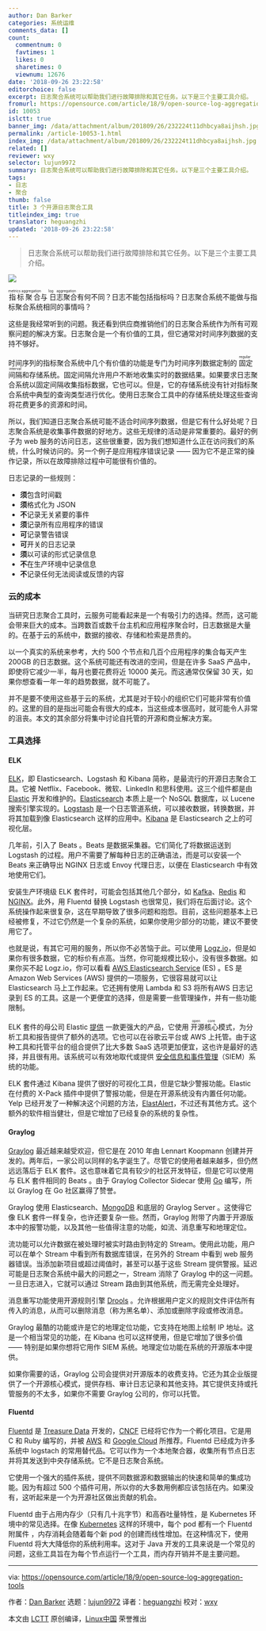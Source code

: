 ```yaml
---
author: Dan Barker
categories: 系统运维
comments_data: []
count:
  commentnum: 0
  favtimes: 1
  likes: 0
  sharetimes: 0
  viewnum: 12676
date: '2018-09-26 23:22:58'
editorchoice: false
excerpt: 日志聚合系统可以帮助我们进行故障排除和其它任务。以下是三个主要工具介绍。
fromurl: https://opensource.com/article/18/9/open-source-log-aggregation-tools
id: 10053
islctt: true
banner_img: /data/attachment/album/201809/26/232224t11dhbcya8aijhsh.jpg
permalink: /article-10053-1.html
index_img: /data/attachment/album/201809/26/232224t11dhbcya8aijhsh.jpg.thumb.jpg
related: []
reviewer: wxy
selector: lujun9972
summary: 日志聚合系统可以帮助我们进行故障排除和其它任务。以下是三个主要工具介绍。
tags:
- 日志
- 聚合
thumb: false
title: 3 个开源日志聚合工具
titleindex_img: true
translator: heguangzhi
updated: '2018-09-26 23:22:58'
---
```



> 
> 日志聚合系统可以帮助我们进行故障排除和其它任务。以下是三个主要工具介绍。
> 
> 
> 


![](/data/attachment/album/201809/26/232224t11dhbcya8aijhsh.jpg)


<ruby> 指标聚合 <rt>  metrics aggregation </rt></ruby>与<ruby> 日志聚合 <rt>  log aggregation </rt></ruby>有何不同？日志不能包括指标吗？日志聚合系统不能做与指标聚合系统相同的事情吗？


这些是我经常听到的问题。我还看到供应商推销他们的日志聚合系统作为所有可观察问题的解决方案。日志聚合是一个有价值的工具，但它通常对时间序列数据的支持不够好。


时间序列的指标聚合系统中几个有价值的功能是专门为时间序列数据定制的<ruby> 固定间隔 <rt>  regular interval </rt></ruby>和存储系统。固定间隔允许用户不断地收集实时的数据结果。如果要求日志聚合系统以固定间隔收集指标数据，它也可以。但是，它的存储系统没有针对指标聚合系统中典型的查询类型进行优化。使用日志聚合工具中的存储系统处理这些查询将花费更多的资源和时间。


所以，我们知道日志聚合系统可能不适合时间序列数据，但是它有什么好处呢？日志聚合系统是收集事件数据的好地方。这些无规律的活动是非常重要的。最好的例子为 web 服务的访问日志，这些很重要，因为我们想知道什么正在访问我们的系统，什么时候访问的。另一个例子是应用程序错误记录 —— 因为它不是正常的操作记录，所以在故障排除过程中可能很有价值的。


日志记录的一些规则：


* **须**包含时间戳
* **须**格式化为 JSON
* **不**记录无关紧要的事件
* **须**记录所有应用程序的错误
* **可**记录警告错误
* **可**开关的日志记录
* **须**以可读的形式记录信息
* **不**在生产环境中记录信息
* **不**记录任何无法阅读或反馈的内容


### 云的成本


当研究日志聚合工具时，云服务可能看起来是一个有吸引力的选择。然而，这可能会带来巨大的成本。当跨数百或数千台主机和应用程序聚合时，日志数据是大量的。在基于云的系统中，数据的接收、存储和检索是昂贵的。


以一个真实的系统来参考，大约 500 个节点和几百个应用程序的集合每天产生 200GB 的日志数据。这个系统可能还有改进的空间，但是在许多 SaaS 产品中，即使将它减少一半，每月也要花费将近 10000 美元。而这通常仅保留 30 天，如果你想查看一年一年的趋势数据，就不可能了。


并不是要不使用这些基于云的系统，尤其是对于较小的组织它们可能非常有价值的。这里的目的是指出可能会有很大的成本，当这些成本很高时，就可能令人非常的沮丧。本文的其余部分将集中讨论自托管的开源和商业解决方案。


### 工具选择


#### ELK


[ELK](https://www.elastic.co/webinars/introduction-elk-stack)，即 Elasticsearch、Logstash 和 Kibana 简称，是最流行的开源日志聚合工具。它被 Netflix、Facebook、微软、LinkedIn 和思科使用。这三个组件都是由 [Elastic](https://www.elastic.co/) 开发和维护的。[Elasticsearch](https://www.elastic.co/products/elasticsearch) 本质上是一个 NoSQL 数据库，以 Lucene 搜索引擎实现的。[Logstash](https://www.elastic.co/products/logstash) 是一个日志管道系统，可以接收数据，转换数据，并将其加载到像 Elasticsearch 这样的应用中。[Kibana](https://www.elastic.co/products/kibana) 是 Elasticsearch 之上的可视化层。


几年前，引入了 Beats 。Beats 是数据采集器。它们简化了将数据运送到 Logstash 的过程。用户不需要了解每种日志的正确语法，而是可以安装一个 Beats 来正确导出 NGINX 日志或 Envoy 代理日志，以便在 Elasticsearch 中有效地使用它们。


安装生产环境级 ELK 套件时，可能会包括其他几个部分，如 [Kafka](http://kafka.apache.org/)、[Redis](https://redis.io/) 和 [NGINX](https://www.nginx.com/)。此外，用 Fluentd 替换 Logstash 也很常见，我们将在后面讨论。这个系统操作起来很复杂，这在早期导致了很多问题和抱怨。目前，这些问题基本上已经被修复，不过它仍然是一个复杂的系统，如果你使用少部分的功能，建议不要使用它了。


也就是说，有其它可用的服务，所以你不必苦恼于此。可以使用 [Logz.io](https://logz.io/)，但是如果你有很多数据，它的标价有点高。当然，你可能规模比较小，没有很多数据。如果你买不起 Logz.io，你可以看看 [AWS Elasticsearch Service](https://aws.amazon.com/elasticsearch-service/) (ES) 。ES 是 Amazon Web Services (AWS) 提供的一项服务，它很容易就可以让 Elasticsearch 马上工作起来。它还拥有使用 Lambda 和 S3 将所有AWS 日志记录到 ES 的工具。这是一个更便宜的选择，但是需要一些管理操作，并有一些功能限制。


ELK 套件的母公司 Elastic [提供](https://www.elastic.co/cloud) 一款更强大的产品，它使用<ruby> 开源核心 <rt>  open core </rt></ruby>模式，为分析工具和报告提供了额外的选项。它也可以在谷歌云平台或 AWS 上托管。由于这种工具和托管平台的组合提供了比大多数 SaaS 选项更加便宜，这也许是最好的选择，并且很有用。该系统可以有效地取代或提供 [安全信息和事件管理](https://en.wikipedia.org/wiki/Security_information_and_event_management)（SIEM）系统的功能。


ELK 套件通过 Kibana 提供了很好的可视化工具，但是它缺少警报功能。Elastic 在付费的 X-Pack 插件中提供了警报功能，但是在开源系统没有内置任何功能。Yelp 已经开发了一种解决这个问题的方法，[ElastAlert](https://github.com/Yelp/elastalert)，不过还有其他方式。这个额外的软件相当健壮，但是它增加了已经复杂的系统的复杂性。


#### Graylog


[Graylog](https://www.graylog.org/) 最近越来越受欢迎，但它是在 2010 年由 Lennart Koopmann 创建并开发的。两年后，一家公司以同样的名字诞生了。尽管它的使用者越来越多，但仍然远远落后于 ELK 套件。这也意味着它具有较少的社区开发特征，但是它可以使用与 ELK 套件相同的 Beats 。由于 Graylog Collector Sidecar 使用 [Go](https://opensource.com/tags/go) 编写，所以 Graylog 在 Go 社区赢得了赞誉。


Graylog 使用 Elasticsearch、[MongoDB](https://www.mongodb.com/) 和底层的 Graylog Server 。这使得它像 ELK 套件一样复杂，也许还要复杂一些。然而，Graylog 附带了内置于开源版本中的报警功能，以及其他一些值得注意的功能，如流、消息重写和地理定位。


流功能可以允许数据在被处理时被实时路由到特定的 Stream。使用此功能，用户可以在单个 Stream 中看到所有数据库错误，在另外的 Stream 中看到 web 服务器错误。当添加新项目或超过阈值时，甚至可以基于这些 Stream 提供警报。延迟可能是日志聚合系统中最大的问题之一，Stream 消除了 Graylog 中的这一问题。一旦日志进入，它就可以通过 Stream 路由到其他系统，而无需完全处理好。


消息重写功能使用开源规则引擎 [Drools](https://www.drools.org/) 。允许根据用户定义的规则文件评估所有传入的消息，从而可以删除消息（称为黑名单）、添加或删除字段或修改消息。


Graylog 最酷的功能或许是它的地理定位功能，它支持在地图上绘制 IP 地址。这是一个相当常见的功能，在 Kibana 也可以这样使用，但是它增加了很多价值 —— 特别是如果你想将它用作 SIEM 系统。地理定位功能在系统的开源版本中提供。


如果你需要的话，Graylog 公司会提供对开源版本的收费支持。它还为其企业版提供了一个开源核心模式，提供存档、审计日志记录和其他支持。其它提供支持或托管服务的不太多，如果你不需要 Graylog 公司的，你可以托管。


#### Fluentd


[Fluentd](https://www.fluentd.org/) 是 [Treasure Data](https://www.treasuredata.com/) 开发的，[CNCF](https://www.cncf.io/) 已经将它作为一个孵化项目。它是用 C 和 Ruby 编写的，并被 [AWS](https://aws.amazon.com/blogs/aws/all-your-data-fluentd/) 和 [Google Cloud](https://cloud.google.com/logging/docs/agent/) 所推荐。Fluentd 已经成为许多系统中 logstach 的常用替代品。它可以作为一个本地聚合器，收集所有节点日志并将其发送到中央存储系统。它不是日志聚合系统。


它使用一个强大的插件系统，提供不同数据源和数据输出的快速和简单的集成功能。因为有超过 500 个插件可用，所以你的大多数用例都应该包括在内。如果没有，这听起来是一个为开源社区做出贡献的机会。


Fluentd 由于占用内存少（只有几十兆字节）和高吞吐量特性，是 Kubernetes 环境中的常见选择。在像 [Kubernetes](https://opensource.com/resources/what-is-kubernetes) 这样的环境中，每个 pod 都有一个 Fluentd 附属件 ，内存消耗会随着每个新 pod 的创建而线性增加。在这种情况下，使用 Fluentd 将大大降低你的系统利用率。这对于 Java 开发的工具来说是一个常见的问题，这些工具旨在为每个节点运行一个工具，而内存开销并不是主要问题。




---


via: <https://opensource.com/article/18/9/open-source-log-aggregation-tools>


作者：[Dan Barker](https://opensource.com/users/barkerd427) 选题：[lujun9972](https://github.com/lujun9972) 译者：[heguangzhi](https://github.com/heguangzhi) 校对：[wxy](https://github.com/wxy)


本文由 [LCTT](https://github.com/LCTT/TranslateProject) 原创编译，[Linux中国](https://linux.cn/) 荣誉推出